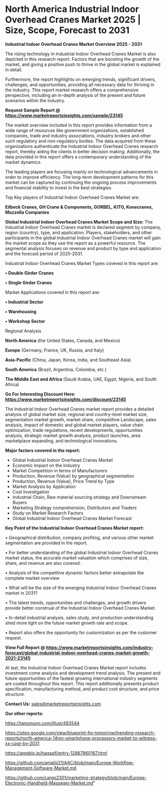 # North America Industrial Indoor Overhead Cranes Market 2025 | Size, Scope, Forecast to 2031

<Strong> Industrial Indoor Overhead Cranes Market Overview 2025 - 2031</strong>

The rising technology in Industrial Indoor Overhead Cranes Market is also depicted in this research report. Factors that are boosting the growth of the market, and giving a positive push to thrive in the global market is explained in detail.

Furthermore, the report highlights on emerging trends, significant drivers, challenges, and opportunities, providing all necessary data for thriving in the industry. This report market research offers a comprehensive perspective, including an in-depth analysis of the present and future scenarios within the industry.

<strong>Request Sample Report @ <a href=https://www.marketreportsinsights.com/sample/23145>https://www.marketreportsinsights.com/sample/23145</a></strong>

The market overview included in this report provides information from a wide range of resources like government organizations, established companies, trade and industry associations, industry brokers and other such regulatory and non-regulatory bodies. The data acquired from these organizations authenticate the Industrial Indoor Overhead Cranes research report, thereby aiding the clients in better decision making. Additionally, the data provided in this report offers a contemporary understanding of the market dynamics.

The leading players are focusing mainly on technological advancements in order to improve efficiency. The long-term development patterns for this market can be captured by continuing the ongoing process improvements and financial stability to invest in the best strategies.

Top Key players of Industrial Indoor Overhead Cranes Market are:

<strong>Eilbeck Cranes, GH Crane & Components, GORBEL, KITO, Konecranes, Mazzella Companies</strong>

<strong><b>Global Industrial Indoor Overhead Cranes Market Scope and Size:</b></strong>
The Industrial Indoor Overhead Cranes market is declared segment by company, region (country), type, and application. Players, stakeholders, and other participants in the global Industrial Indoor Overhead Cranes market will gain the market scope as they use the report as a powerful resource. The segmental analysis focuses on revenue and product by type and application and the forecast period of 2025-2031.

Industrial Indoor Overhead Cranes Market Types covered in this report are:

<strong>• Double Girder Cranes

• Single Girder Cranes</strong>

Market Applications covered in this report are:

<strong>• Industrial Sector

• Warehousing

• Workshop Sector</strong> 

Regional Analysis

<strong>North America</strong> (the United States, Canada, and Mexico)

<strong>Europe</strong> (Germany, France, UK, Russia, and Italy)

<strong>Asia-Pacific</strong> (China, Japan, Korea, India, and Southeast Asia)

<strong>South America</strong> (Brazil, Argentina, Colombia, etc.)

<strong>The Middle East and Africa</strong> (Saudi Arabia, UAE, Egypt, Nigeria, and South Africa)

<strong>Go For Interesting Discount Here: <a href=https://www.marketreportsinsights.com/discount/23145>https://www.marketreportsinsights.com/discount/23145</a></strong>

The Industrial Indoor Overhead Cranes market report provides a detailed analysis of global market size, regional and country-level market size, segmentation market growth, market share, competitive Landscape, sales analysis, impact of domestic and global market players, value chain optimization, trade regulations, recent developments, opportunities analysis, strategic market growth analysis, product launches, area marketplace expanding, and technological innovations.

<strong><b>Major factors covered in the report:</b></strong>
<ul>
  <li>Global Industrial Indoor Overhead Cranes Market </li>
  <li>Economic Impact on the Industry</li>
  <li>Market Competition in terms of Manufacturers</li>
  <li>Production, Revenue (Value) by geographical segmentation</li>
  <li>Production, Revenue (Value), Price Trend by Type</li>
  <li>Market Analysis by Application</li>
  <li>Cost Investigation</li>
  <li>Industrial Chain, Raw material sourcing strategy and Downstream Buyers</li>
  <li>Marketing Strategy comprehension, Distributors and Traders</li>
  <li>Study on Market Research Factors</li>
  <li>Global Industrial Indoor Overhead Cranes Market Forecast</li>
</ul>

<strong><b>Key Point of the Industrial Indoor Overhead Cranes Market report:</b></strong>

• Geographical distribution, company profiling, and various other market segmentation are provided in the report.

• For better understanding of the global Industrial Indoor Overhead Cranes market status, the accurate market valuation which comprises of size, share, and revenue are also covered.

• Analysis of the competitive dynamic factors better extrapolate the complete market overview

• What will be the size of the emerging Industrial Indoor Overhead Cranes market in 2031?

• The latest trends, opportunities and challenges, and growth drivers provide better construal of the Industrial Indoor Overhead Cranes Market.

• In-detail industrial analysis, sales study, and production understanding shed more light on the future market growth rate and scope.

• Report also offers the opportunity for customization as per the customer request.

<strong><b>View Full Report @ <a href=https://www.marketreportsinsights.com/industry-forecast/global-industrial-indoor-overhead-cranes-market-growth-2021-23145>https://www.marketreportsinsights.com/industry-forecast/global-industrial-indoor-overhead-cranes-market-growth-2021-23145</a></b></strong>


At last, the Industrial Indoor Overhead Cranes Market report includes investment come analysis and development trend analysis. The present and future opportunities of the fastest growing international industry segments are coated throughout this report. This report additionally presents product specification, manufacturing method, and product cost structure, and price structure.

<strong>Contact Us:</strong>
sales@marketreportsinsights.com

<strong>Our other reports:</strong>

<a href=https://tanomuno.com/illust/483544>https://tanomuno.com/illust/483544</a>

<a href=https://sites.google.com/view/blueprint-for-tomorrow/trending-research-reports/north-america-14nm-smartphone-processors-market-to-witness-xx-cagr-by-2031>https://sites.google.com/view/blueprint-for-tomorrow/trending-research-reports/north-america-14nm-smartphone-processors-market-to-witness-xx-cagr-by-2031</a>

<a href=https://ameblo.jp/haqsaif/entry-12887960167.html>https://ameblo.jp/haqsaif/entry-12887960167.html</a>

<a href=https://github.com/anjaliiii21/AAC/blob/main/Europe-Workflow-Management-Software-Market.md>https://github.com/anjaliiii21/AAC/blob/main/Europe-Workflow-Management-Software-Market.md</a>

<a href=https://github.com/cargo2301/marketing-strategy/blob/main/Europe-Electronic-Handheld-Massager-Market.md>https://github.com/cargo2301/marketing-strategy/blob/main/Europe-Electronic-Handheld-Massager-Market.md</a>"
